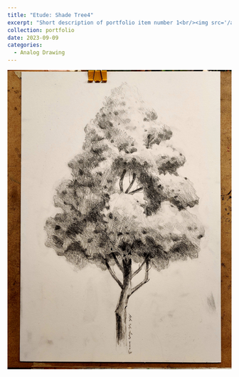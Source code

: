 ```yaml
---
title: "Etude: Shade Tree4"
excerpt: "Short description of portfolio item number 1<br/><img src='/artworks/shade_tree4.jpg'>"
collection: portfolio
date: 2023-09-09
categories: 
  - Analog Drawing
---
```


![shade_tree4](/artworks/shade_tree4.jpg)
